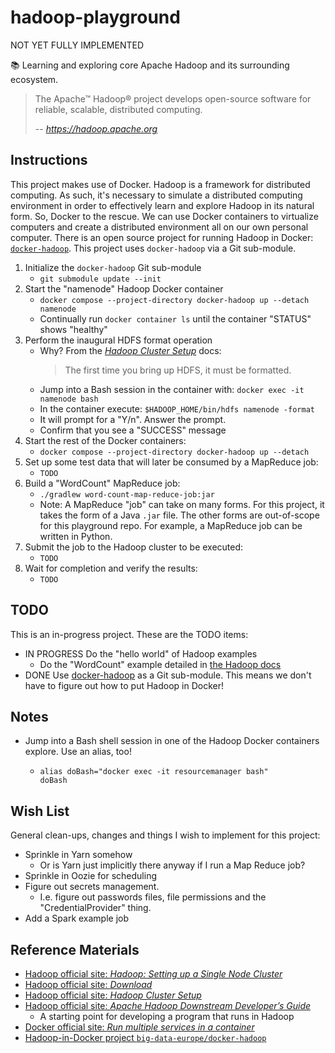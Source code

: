 # hadoop-playground

NOT YET FULLY IMPLEMENTED

📚 Learning and exploring core Apache Hadoop and its surrounding ecosystem.

> The Apache™ Hadoop® project develops open-source software for reliable, scalable, distributed computing.
>
>  -- <cite>https://hadoop.apache.org</cite>

## Instructions

This project makes use of Docker. Hadoop is a framework for distributed computing. As such, it's necessary to simulate
a distributed computing environment in order to effectively learn and explore Hadoop in its natural form. So, Docker to
the rescue. We can use Docker containers to virtualize computers and create a distributed environment all on our own
personal computer. There is an open source project for running Hadoop in Docker: [`docker-hadoop`](https://github.com/big-data-europe/docker-hadoop).
This project uses `docker-hadoop` via a Git sub-module.

1. Initialize the `docker-hadoop` Git sub-module
   * `git submodule update --init`
1. Start the "namenode" Hadoop Docker container
   * `docker compose --project-directory docker-hadoop up --detach namenode`
   * Continually run `docker container ls` until the container "STATUS" shows "healthy"
1. Perform the inaugural HDFS format operation
   * Why? From the [*Hadoop Cluster Setup*](https://hadoop.apache.org/docs/stable/hadoop-project-dist/hadoop-common/ClusterSetup.html) docs:
     > The first time you bring up HDFS, it must be formatted. 
   * Jump into a Bash session in the container with: `docker exec -it namenode bash`
   * In the container execute: `$HADOOP_HOME/bin/hdfs namenode -format`
   * It will prompt for a "Y/n". Answer the prompt.
   * Confirm that you see a "SUCCESS" message
1. Start the rest of the Docker containers:
   * `docker compose --project-directory docker-hadoop up --detach`
1. Set up some test data that will later be consumed by a MapReduce job:
   * `TODO`
1. Build a "WordCount" MapReduce job:
   * `./gradlew word-count-map-reduce-job:jar`
   * Note: A MapReduce "job" can take on many forms. For this project, it takes the form of a Java `.jar` file. The other
     forms are out-of-scope for this playground repo. For example, a MapReduce job can be written in Python.  
1. Submit the job to the Hadoop cluster to be executed:
   * `TODO`
1. Wait for completion and verify the results:
   * `TODO`

## TODO

This is an in-progress project. These are the TODO items:

* IN PROGRESS Do the "hello world" of Hadoop examples
  * Do the "WordCount" example detailed in [the Hadoop docs](https://hadoop.apache.org/docs/current/hadoop-mapreduce-client/hadoop-mapreduce-client-core/MapReduceTutorial.html#Example:_WordCount_v1.0)
* DONE Use [docker-hadoop](https://github.com/big-data-europe/docker-hadoop) as a Git sub-module. This means we don't have to
  figure out how to put Hadoop in Docker!
  
## Notes

* Jump into a Bash shell session in one of the Hadoop Docker containers explore. Use an alias, too!
    * ```
      alias doBash="docker exec -it resourcemanager bash"
      doBash
      ```
## Wish List

General clean-ups, changes and things I wish to implement for this project:

* Sprinkle in Yarn somehow
  * Or is Yarn just implicitly there anyway if I run a Map Reduce job?
* Sprinkle in Oozie for scheduling
* Figure out secrets management.
  * I.e. figure out passwords files, file permissions and the "CredentialProvider" thing.
* Add a Spark example job
    
## Reference Materials

* [Hadoop official site: *Hadoop: Setting up a Single Node Cluster*](https://hadoop.apache.org/docs/stable/hadoop-project-dist/hadoop-common/SingleCluster.html)
* [Hadoop official site: *Download*](https://hadoop.apache.org/releases.html)
* [Hadoop official site: *Hadoop Cluster Setup*](https://hadoop.apache.org/docs/stable/hadoop-project-dist/hadoop-common/ClusterSetup.html)
* [Hadoop official site: *Apache Hadoop Downstream Developer’s Guide*](https://hadoop.apache.org/docs/current/hadoop-project-dist/hadoop-common/DownstreamDev.html)
  * A starting point for developing a program that runs in Hadoop 
* [Docker official site: *Run multiple services in a container*](https://docs.docker.com/config/containers/multi-service_container/)
* [Hadoop-in-Docker project `big-data-europe/docker-hadoop`](https://github.com/big-data-europe/docker-hadoop)
